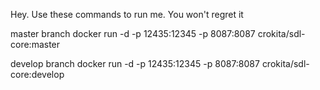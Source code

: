 Hey. Use these commands to run me. You won't regret it

master branch
docker run -d -p 12435:12345 -p 8087:8087 crokita/sdl-core:master

develop branch
docker run -d -p 12435:12345 -p 8087:8087 crokita/sdl-core:develop